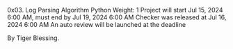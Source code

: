 0x03. Log Parsing
Algorithm
Python
Weight: 1
Project will start Jul 15, 2024 6:00 AM, must end by Jul 19, 2024 6:00 AM
Checker was released at Jul 16, 2024 6:00 AM
An auto review will be launched at the deadline

By Tiger Blessing.

